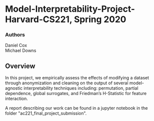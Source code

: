 # Model-Interpretability-Project-Harvard-CS221, Spring 2020

### Authors
Daniel Cox   
Michael Downs

## Overview
In this project, we empirically assess the effects of modifying a dataset through anonymization and cleaning on the output of several model-agnostic interpretability techniques including: permutation, partial dependence, global surrogates, and Friedman’s H-Statistic for feature interaction.

A report describing our work can be found in a jupyter notebook in the folder "ac221_final_project_submission". 

